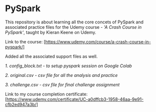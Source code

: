 # PySpark

This repository is about learning all the core concets of PySpark and associated practice files for the Udemy course - *'A Crash Course in PySpark'*, taught by  Kieran Keene on Udemy.

Link to the course: [https://www.udemy.com/course/a-crash-course-in-pyspark/]

Added all the associated support files as well.

_1. config_block.txt - to setup pyspark session on Google Colab_

_2. original.csv - csv file for all the analysis and practice_

_3. challenge.csv - csv file for final challenge assignment_

Link to my course completion certificate: [https://www.udemy.com/certificate/UC-a0dffcb3-1958-46aa-9e91-cfb2ed947a3b/]
